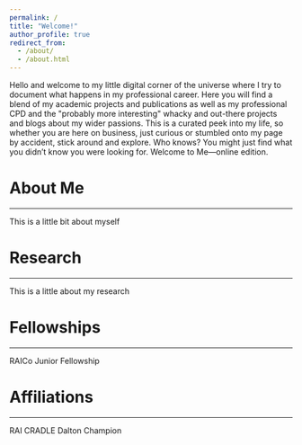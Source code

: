 ```yaml
---
permalink: /
title: "Welcome!"
author_profile: true
redirect_from: 
  - /about/
  - /about.html
---
```


Hello and welcome to my little digital corner of the universe where I try to document what happens in my professional career. Here you will find a blend of my academic projects and publications as well as my professional CPD and the "probably more interesting" whacky and out-there projects and blogs about my wider passions. This is a curated peek into my life, so whether you are here on business, just curious or stumbled onto my page by accident, stick around and explore. Who knows? You might just find what you didn’t know you were looking for. Welcome to Me—online edition.


About Me
======
------

This is a little bit about myself


Research
======
------
This is a little about my research

Fellowships
======
------
RAICo Junior Fellowship

Affiliations
======
------
RAI
CRADLE
Dalton Champion



